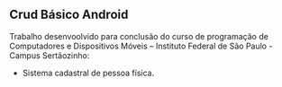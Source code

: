 ## Crud Básico Android

Trabalho desenvoolvido para conclusão do curso de programação de Computadores e Dispositivos Móveis – Instituto Federal de São Paulo - Campus Sertãozinho:

- Sistema cadastral de pessoa física.


